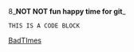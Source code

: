 8_**NOT NOT fun happy time for git**_

    THIS IS A CODE BLOCK

[BadTImes](http://www.badtimes.org)